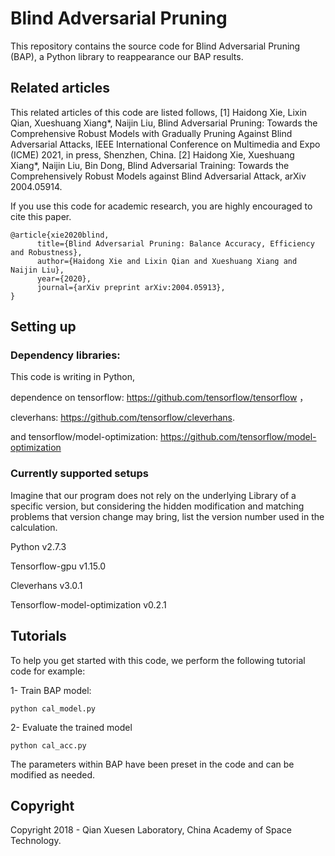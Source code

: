 # Blind Adversarial Pruning

This repository contains the source code for Blind Adversarial Pruning (BAP), a Python library to reappearance our BAP results.

## Related articles 

This related articles of this code are listed follows,
[1] Haidong Xie, Lixin Qian, Xueshuang Xiang*, Naijin Liu, Blind Adversarial Pruning: Towards the Comprehensive Robust Models with Gradually Pruning Against Blind Adversarial Attacks, IEEE International Conference on Multimedia and Expo (ICME) 2021, in press, Shenzhen, China. 
[2] Haidong Xie, Xueshuang Xiang*, Naijin Liu, Bin Dong, Blind Adversarial Training: Towards the Comprehensively Robust Models against Blind Adversarial Attack, arXiv 2004.05914. 

If you use this code for academic research, you are highly encouraged to cite this paper.
```
@article{xie2020blind,
      title={Blind Adversarial Pruning: Balance Accuracy, Efficiency and Robustness}, 
      author={Haidong Xie and Lixin Qian and Xueshuang Xiang and Naijin Liu},
      year={2020},
      journal={arXiv preprint arXiv:2004.05913},
}
```
## Setting up

### Dependency libraries:

This code is writing in Python, 

dependence on tensorflow: https://github.com/tensorflow/tensorflow ，

cleverhans: https://github.com/tensorflow/cleverhans.

and tensorflow/model-optimization:  https://github.com/tensorflow/model-optimization

### Currently supported setups

Imagine that our program does not rely on the underlying Library of a specific version, but considering the hidden modification and matching problems that version change may bring, list the version number used in the calculation. 

Python v2.7.3

Tensorflow-gpu v1.15.0

Cleverhans v3.0.1

Tensorflow-model-optimization v0.2.1

## Tutorials

To help you get started with this code, we perform the following tutorial code for example:

1- Train BAP model:
```
python cal_model.py 
```
2- Evaluate the trained model
```
python cal_acc.py 
```
The parameters within BAP have been preset in the code and can be modified as needed. 

## Copyright

Copyright 2018 - Qian Xuesen Laboratory, China Academy of Space Technology.